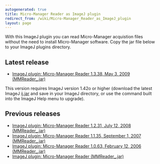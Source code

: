 ```yaml
---
autogenerated: true
title: Micro-Manager Reader as ImageJ plugin
redirect_from: /wiki/Micro-Manager_Reader_as_ImageJ_plugin
layout: page
---
```


With this ImageJ plugin you can
read Micro-Manager acquistion files without the need to install
Micro-Manager software. Copy the jar file below to your ImageJ plugins
directory.

## Latest release

-   [ImageJ plugin: Micro-Manager Reader 1.3.38, May 3, 2009
    (MMReader\_.jar)](http://valelab.ucsf.edu/%7EMM/MMReader/1.3.38/MMReader_.jar)  

This version requires ImageJ version 1.42o or higher (download the
latest ImageJ [ij.jar](http://rsb.info.nih.gov/ij/ij.jar) and save in
your ImageJ directory, or use the command built into the ImageJ Help
menu to upgrade).

## Previous releases

-   [ImageJ plugin: Micro-Manager Reader 1.2.31, July 12, 2008
    (MMReader\_.jar)](http://valelab.ucsf.edu/%7Enenad/micro-manager/distribution/MMReader_1.2.31/MMReader_.jar)
-   [ImageJ plugin: Micro-Manager Reader 1.1.35, September 1, 2007
    (MMReader\_.jar)](http://valelab.ucsf.edu/%7Enenad/micro-manager/distribution/MMReader_1.1.35/MMReader_.jar)
-   [ImageJ plugin: Micro-Manager Reader 1.0.63, February 12, 2006
    (MMReader\_.jar)](http://valelab.ucsf.edu/%7Enenad/micro-manager/distribution/MMReader_1.0.63/MMReader_.jar)
-   [ImageJ plugin: Micro-Manager Reader
    (MMReader\_.jar)](http://valelab.ucsf.edu/%7Enenad/micro-manager/distribution/MMReader_.jar)
